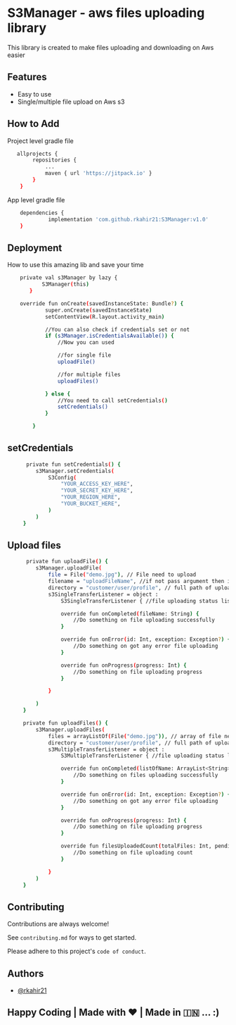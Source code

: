 
# S3Manager - aws files uploading library

This library is created to make files uploading and downloading on Aws easier

## Features

- Easy to use
- Single/multiple file upload on Aws s3

## How to Add
Project level gradle file


```bash
   allprojects {
		repositories {
			...
			maven { url 'https://jitpack.io' }
		}
	}
```

App level gradle file
```bash
	dependencies {
	         implementation 'com.github.rkahir21:S3Manager:v1.0'
	}

```

## Deployment

How to use this amazing lib and save your time

```bash
    private val s3Manager by lazy {
           S3Manager(this)
       }
```

```bash
    override fun onCreate(savedInstanceState: Bundle?) {
            super.onCreate(savedInstanceState)
            setContentView(R.layout.activity_main)

            //You can also check if credentials set or not
            if (s3Manager.isCredentialsAvailable()) {
                //Now you can used

                //for single file
                uploadFile()

                //for multiple files
                uploadFiles()

            } else {
                //You need to call setCredentials()
                setCredentials()
            }

        }
```

## setCredentials
```bash
      private fun setCredentials() {
         s3Manager.setCredentials(
             S3Config(
                 "YOUR_ACCESS_KEY_HERE",
                 "YOUR_SECRET_KEY_HERE",
                 "YOUR_REGION_HERE",
                 "YOUR_BUCKET_HERE",
             )
         )
     }
```

## Upload files
```bash
      private fun uploadFile() {
         s3Manager.uploadFile(
             file = File("demo.jpg"), // File need to upload
             filename = "uploadFileName", //if not pass argument then it has by default random name
             directory = "customer/user/profile", // full path of upload directory
             s3SingleTransferListener = object :
                 S3SingleTransferListener { //file uploading status listener

                 override fun onCompleted(fileName: String) {
                     //Do something on file uploading successfully
                 }

                 override fun onError(id: Int, exception: Exception?) {
                     //Do something on got any error file uploading
                 }

                 override fun onProgress(progress: Int) {
                     //Do something on file uploading progress
                 }

             }

         )
     }

     private fun uploadFiles() {
         s3Manager.uploadFiles(
             files = arrayListOf(File("demo.jpg")), // array of file need to upload
             directory = "customer/user/profile", // full path of upload directory
             s3MultipleTransferListener = object :
                 S3MultipleTransferListener { //file uploading status listener

                 override fun onCompleted(listOfName: ArrayList<String>) {
                     //Do something on files uploading successfully
                 }

                 override fun onError(id: Int, exception: Exception?) {
                     //Do something on got any error file uploading
                 }

                 override fun onProgress(progress: Int) {
                     //Do something on file uploading progress
                 }

                 override fun filesUploadedCount(totalFiles: Int, pendingFile: Int) {
                     //Do something on file uploading count
                 }

             }
         )
     }
```

## Contributing

Contributions are always welcome!

See `contributing.md` for ways to get started.

Please adhere to this project's `code of conduct`.


## Authors

- [@rkahir21](https://github.com/rkahir21)


## Happy Coding | Made with ❤ | Made in 🇮🇳 ... :)